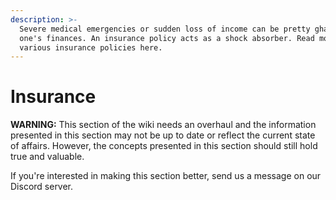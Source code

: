 ```yaml
---
description: >-
  Severe medical emergencies or sudden loss of income can be pretty ghastly to
  one's finances. An insurance policy acts as a shock absorber. Read more about
  various insurance policies here.
---
```


# Insurance

**WARNING:** This section of the wiki needs an overhaul and the information presented in this section may not be up to date or reflect the current state of affairs. However, the concepts presented in this section should still hold true and valuable.

If you're interested in making this section better, send us a message on our Discord server.
